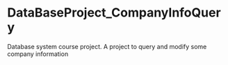 # DataBaseProject_CompanyInfoQuery
Database system course project. A project to query and modify some company information
